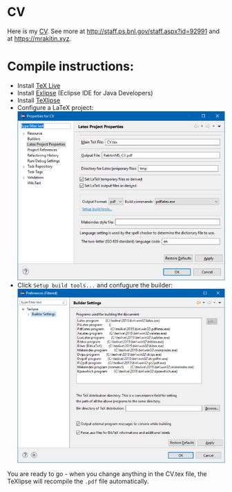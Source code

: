 # CV
Here is my [CV](RakitinMS_CV.pdf). See more at http://staff.ps.bnl.gov/staff.aspx?id=92991 and at https://mrakitin.xyz.

# Compile instructions:
- Install [TeX Live](https://www.tug.org/texlive/acquire-netinstall.html)
- Install [Exlipse](https://www.eclipse.org/downloads/) (Eclipse IDE for Java Developers)
- Install [TeXlipse](http://texlipse.sourceforge.net/manual/installation.html)
- Configure a LaTeX project:
![](images/CV_texlipse_project_prop.png)
- Click `Setup build tools...` and confugure the builder:
![](images/CV_texlipse_builder_settings.png)

You are ready to go - when you change anything in the CV.tex file, the TeXlipse will recompile the `.pdf` file automatically.
